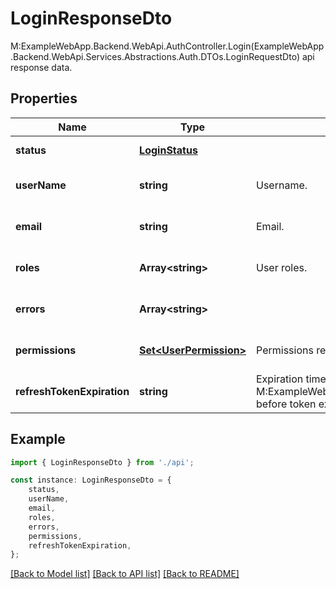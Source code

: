 # LoginResponseDto

M:ExampleWebApp.Backend.WebApi.AuthController.Login(ExampleWebApp.Backend.WebApi.Services.Abstractions.Auth.DTOs.LoginRequestDto) api response data.

## Properties

Name | Type | Description | Notes
------------ | ------------- | ------------- | -------------
**status** | [**LoginStatus**](LoginStatus.md) |  | [default to undefined]
**userName** | **string** | Username. | [optional] [default to undefined]
**email** | **string** | Email. | [optional] [default to undefined]
**roles** | **Array&lt;string&gt;** | User roles. | [optional] [default to undefined]
**errors** | **Array&lt;string&gt;** |  | [optional] [default to undefined]
**permissions** | [**Set&lt;UserPermission&gt;**](UserPermission.md) | Permissions related to this user roles. | [optional] [default to undefined]
**refreshTokenExpiration** | **string** | Expiration timestamp for the refresh token. To keep alive auth issue M:ExampleWebApp.Backend.WebApi.AuthController.RenewRefreshToken before  token expire. | [optional] [default to undefined]

## Example

```typescript
import { LoginResponseDto } from './api';

const instance: LoginResponseDto = {
    status,
    userName,
    email,
    roles,
    errors,
    permissions,
    refreshTokenExpiration,
};
```

[[Back to Model list]](../README.md#documentation-for-models) [[Back to API list]](../README.md#documentation-for-api-endpoints) [[Back to README]](../README.md)

